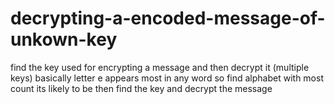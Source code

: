 # decrypting-a-encoded-message-of-unkown-key
find the key used for encrypting a message and then decrypt it (multiple keys) basically letter e appears most in any word so find alphabet with most count its likely to be then find the key and decrypt the message
